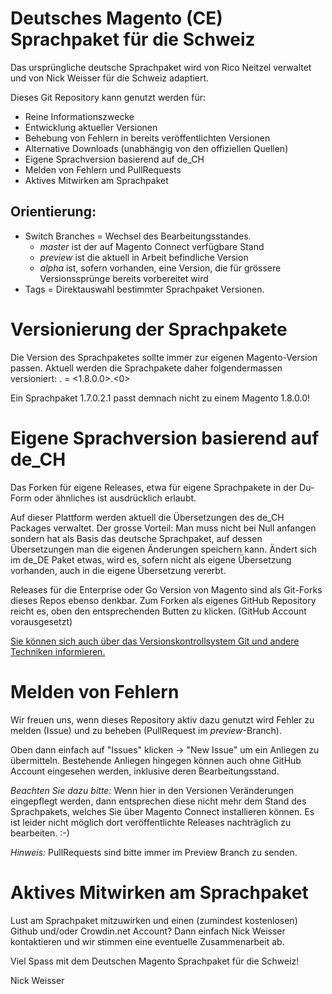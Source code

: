 # Deutsches Magento (CE) Sprachpaket für die Schweiz
Das ursprüngliche deutsche Sprachpaket wird von Rico Neitzel verwaltet und von Nick Weisser für die Schweiz adaptiert.

Dieses Git Repository kann genutzt werden für:

* Reine Informationszwecke
* Entwicklung aktueller Versionen
* Behebung von Fehlern in bereits veröffentlichten Versionen
* Alternative Downloads (unabhängig von den offiziellen Quellen)
* Eigene Sprachversion basierend auf de_CH
* Melden von Fehlern und PullRequests
* Aktives Mitwirken am Sprachpaket

## Orientierung:

* Switch Branches = Wechsel des Bearbeitungsstandes.
  * _master_ ist der auf Magento Connect verfügbare Stand
  * _preview_ ist die aktuell in Arbeit befindliche Version
  * _alpha_ ist, sofern vorhanden, eine Version, die für grössere Versionssprünge bereits vorbereitet wird
* Tags = Direktauswahl bestimmter Sprachpaket Versionen.

# Versionierung der Sprachpakete

Die Version des Sprachpaketes sollte immer zur eigenen Magento-Version passen. Aktuell werden die Sprachpakete daher folgendermassen versioniert: <magento-version>.<sprachpaket-version> = <1.8.0.0>.<0>

Ein Sprachpaket 1.7.0.2.1 passt demnach nicht zu einem Magento 1.8.0.0!

# Eigene Sprachversion basierend auf de_CH

Das Forken für eigene Releases, etwa für eigene Sprachpakete in der Du-Form oder ähnliches ist ausdrücklich erlaubt.

Auf dieser Plattform werden aktuell die Übersetzungen des de_CH Packages verwaltet. Der grosse Vorteil: Man muss nicht bei Null anfangen sondern hat als Basis das deutsche Sprachpaket, auf dessen Übersetzungen man die eigenen Änderungen speichern kann. Ändert sich im de_DE Paket etwas, wird es, sofern nicht als eigene Übersetzung vorhanden, auch in die eigene Übersetzung vererbt.

Releases für die Enterprise oder Go Version von Magento sind als Git-Forks dieses Repos ebenso denkbar. Zum Forken als eigenes GitHub Repository reicht es, oben den entsprechenden Butten zu klicken. (GitHub Account vorausgesetzt)

[Sie können sich auch über das Versionskontrollsystem Git und andere Techniken informieren.](http://git-scm.com/)

# Melden von Fehlern

Wir freuen uns, wenn dieses Repository aktiv dazu genutzt wird Fehler zu melden (Issue) und zu beheben (PullRequest im _preview_-Branch).

Oben dann einfach auf "Issues" klicken -> "New Issue" um ein Anliegen zu übermitteln. Bestehende Anliegen hingegen können auch ohne GitHub Account eingesehen werden, inklusive deren Bearbeitungsstand.

_Beachten Sie dazu bitte:_ Wenn hier in den Versionen Veränderungen eingepflegt werden, dann entsprechen diese nicht mehr dem Stand des Sprachpakets, welches Sie über Magento Connect installieren können. Es ist leider nicht möglich dort veröffentlichte Releases nachträglich zu bearbeiten. :-)

_Hinweis:_ PullRequests sind bitte immer im Preview Branch zu senden.


# Aktives Mitwirken am Sprachpaket

Lust am Sprachpaket mitzuwirken und einen (zumindest kostenlosen) Github und/oder Crowdin.net Account? Dann einfach Nick Weisser kontaktieren und wir stimmen eine eventuelle Zusammenarbeit ab.

Viel Spass mit dem Deutschen Magento Sprachpaket für die Schweiz!

Nick Weisser